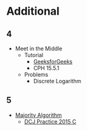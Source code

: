 # Additional

## 4

  * Meet in the Middle
    * Tutorial
      * [GeeksforGeeks](http://www.geeksforgeeks.org/meet-in-the-middle/)
      * CPH 15.5.1
    * Problems
      * Discrete Logarithm

## 5

  * [Majority Algorithm](https://en.wikipedia.org/wiki/Boyer%E2%80%93Moore_majority_vote_algorithm)
    * [DCJ Practice 2015 C](https://code.google.com/codejam/contest/4264486/dashboard#s=p2)
